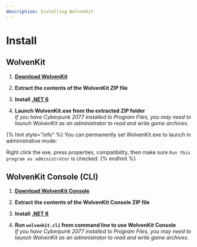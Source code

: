 ```yaml
---
description: Installing WolvenKit
---
```


# Install

## **WolvenKit**

1.  [**Download WolvenKit**](download.md)


2.  **Extract the contents of the WolvenKit ZIP file**


3.  **Install** [**.NET 6** ](https://dotnet.microsoft.com/en-us/download/dotnet/6.0)


4. **Launch WolvenKit.exe from the extracted ZIP folder**\
   _If you have Cyberpunk 2077 installed to Program Files, you may need to launch WolvenKit as an administrator to read and write game archives._

{% hint style="info" %}
You can permanently set WolvenKit.exe to launch in administrative mode:

Right click the exe, press properties, compatibility, then make sure `Run this program as administrator` is checked.
{% endhint %}

## WolvenKit Console (CLI)

1.  [**Download WolvenKit Console**](download.md)


2.  **Extract the contents of the WolvenKit Console ZIP file**


3.  **Install** [**.NET 6** ](https://dotnet.microsoft.com/en-us/download/dotnet/6.0)


4. **Run `wolvenkit.cli` from command line to use WolvenKit Console**\
   _If you have Cyberpunk 2077 installed to Program Files, you may need to launch WolvenKit as an administrator to read and write game archives._
